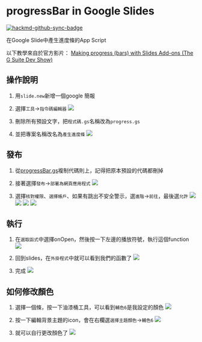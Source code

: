 # progressBar in Google Slides

[![hackmd-github-sync-badge](https://hackmd.io/9ceRir8rQV2x5Je9xO0abQ/badge)](https://hackmd.io/9ceRir8rQV2x5Je9xO0abQ)

在Google Slide中產生進度條的App Script

以下教學來自於官方影片：
[Making progress (bars) with Slides Add-ons (The G Suite Dev Show)](https://www.youtube.com/watch?v=mKuINIBrR1g&feature=emb_title)

## 操作說明
1. 用`slide.new`新增一個google 簡報

3. 選擇`工具`→`指令碼編輯器`
 ![](https://i.imgur.com/P8ytv5E.png)

4. 刪除所有預設文字，把`程式碼.gs`名稱改為`progress.gs`
5. 並把專案名稱改名為`產生進度條`
![](https://i.imgur.com/nIcPkAk.png)


## 發布
1. 從[progressBar.gs](https://github.com/htlin222/progressBar_GSlides/blob/master/progressBar.gs)複制代碼則上，記得把原本預設的代碼都刪掉
2. 接著選擇`發布`→`部署為網頁應用程式`
![](https://i.imgur.com/WKsebG5.png)

3. 選擇`核對權限`、`選擇帳戶`、如果有跳出不安全警示，選`進階`→`前往`，最後選`允許`
![](https://i.imgur.com/CeN4huQ.png)
![](https://i.imgur.com/adq6Npy.png)
![](https://i.imgur.com/OWWfCap.png)
![](https://i.imgur.com/27JO1FD.png)

## 執行
1. 在`選取函式`中選擇onOpen，然後按一下左邊的播放符號，執行這個function
![](https://i.imgur.com/OTayLAe.png)
2. 回到slides，在`外掛程式`中就可以看到我們的函數了
![](https://i.imgur.com/sR7Dxru.png)

3. 完成
![](https://i.imgur.com/E1X7tNG.png)

## 如何修改顏色
1. 選擇一個條，按一下油漆桶工具，可以看到`輔色6`是我設定的顏色
![](https://i.imgur.com/YVTZV8L.png)

2. 按一下編輯背景主題的icon，會在右欄選`選擇主題顏色`→`輔色6`
![](https://i.imgur.com/qKJu5KU.png)
3. 就可以自行更改顏色了
![](https://i.imgur.com/903mmdj.png)
